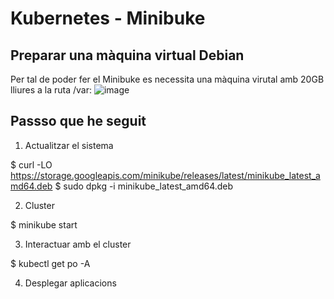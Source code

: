 # Kubernetes - Minibuke

## Preparar una màquina virtual Debian
Per tal de poder fer el Minibuke es necessita una màquina virutal amb 20GB lliures a la ruta /var:
![image](https://github.com/user-attachments/assets/11b62509-44b5-4d97-924e-5cda73a6fc7e)

## Passso que he seguit
1. Actualitzar el sistema
   
$ curl -LO https://storage.googleapis.com/minikube/releases/latest/minikube_latest_amd64.deb
$ sudo dpkg -i minikube_latest_amd64.deb


2. Cluster

$ minikube start


3. Interactuar amb el cluster

$ kubectl get po -A


4. Desplegar aplicacions

